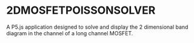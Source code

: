 # 2DMOSFETPOISSONSOLVER
A P5.js application designed to solve and display the 2 dimensional band diagram in the channel of a long channel MOSFET. 
